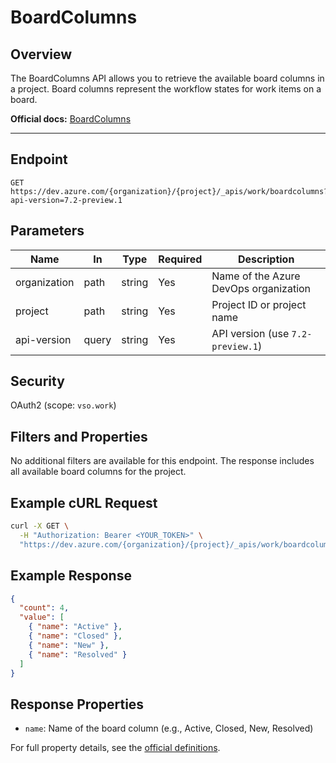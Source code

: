 
# BoardColumns

## Overview

The BoardColumns API allows you to retrieve the available board columns in a project. Board columns represent the workflow states for work items on a board.

**Official docs:** [BoardColumns](https://learn.microsoft.com/en-us/rest/api/azure/devops/work/boardcolumns?view=azure-devops-rest-7.2)

---

## Endpoint

```
GET https://dev.azure.com/{organization}/{project}/_apis/work/boardcolumns?api-version=7.2-preview.1
```

## Parameters

| Name         | In    | Type   | Required | Description                                      |
|--------------|-------|--------|----------|--------------------------------------------------|
| organization | path  | string | Yes      | Name of the Azure DevOps organization            |
| project      | path  | string | Yes      | Project ID or project name                       |
| api-version  | query | string | Yes      | API version (use `7.2-preview.1`)                |

## Security

OAuth2 (scope: `vso.work`)

## Filters and Properties

No additional filters are available for this endpoint. The response includes all available board columns for the project.

## Example cURL Request

```bash
curl -X GET \
  -H "Authorization: Bearer <YOUR_TOKEN>" \
  "https://dev.azure.com/{organization}/{project}/_apis/work/boardcolumns?api-version=7.2-preview.1"
```

## Example Response

```json
{
  "count": 4,
  "value": [
    { "name": "Active" },
    { "name": "Closed" },
    { "name": "New" },
    { "name": "Resolved" }
  ]
}
```

## Response Properties

- `name`: Name of the board column (e.g., Active, Closed, New, Resolved)

For full property details, see the [official definitions](https://learn.microsoft.com/en-us/rest/api/azure/devops/work/boardcolumns/list?view=azure-devops-rest-7.2#definitions).
